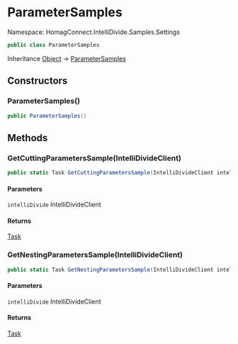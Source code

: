 # ParameterSamples

Namespace: HomagConnect.IntelliDivide.Samples.Settings

```csharp
public class ParameterSamples
```

Inheritance [Object](https://docs.microsoft.com/en-us/dotnet/api/system.object) → [ParameterSamples](./homagconnect.intellidivide.samples.settings.parametersamples.md)

## Constructors

### **ParameterSamples()**

```csharp
public ParameterSamples()
```

## Methods

### **GetCuttingParametersSample(IntelliDivideClient)**

```csharp
public static Task GetCuttingParametersSample(IntelliDivideClient intelliDivide)
```

#### Parameters

`intelliDivide` IntelliDivideClient<br>

#### Returns

[Task](https://docs.microsoft.com/en-us/dotnet/api/system.threading.tasks.task)<br>

### **GetNestingParametersSample(IntelliDivideClient)**

```csharp
public static Task GetNestingParametersSample(IntelliDivideClient intelliDivide)
```

#### Parameters

`intelliDivide` IntelliDivideClient<br>

#### Returns

[Task](https://docs.microsoft.com/en-us/dotnet/api/system.threading.tasks.task)<br>
